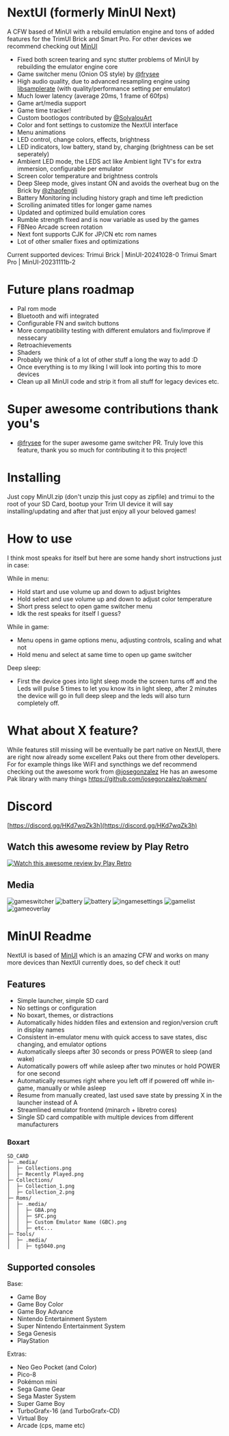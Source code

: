 # NextUI (formerly MinUI Next)

A CFW based of MinUI with a rebuild emulation engine and tons of added features for the TrimUI Brick and Smart Pro. For other devices we recommend checking out [MinUI](https://github.com/shauninman/MinUI)

- Fixed both screen tearing and sync stutter problems of MinUI by rebuilding the emulator engine core
- Game switcher menu (Onion OS style) by [@frysee](https://github.com/frysee)
- High audio quality, due to advanced resampling engine using [libsamplerate](https://github.com/libsndfile/libsamplerate) (with quality/performance setting per emulator)
- Much lower latency (average 20ms, 1 frame of 60fps)
- Game art/media support
- Game time tracker!
- Custom bootlogos contributed by [@SolvalouArt](https://bsky.app/profile/solvalouart.bsky.social)
- Color and font settings to customize the NextUI interface
- Menu animations
- LED control, change colors, effects, brightness
- LED indicators, low battery, stand by, charging (brightness can be set seperately)
- Ambient LED mode, the LEDS act like Ambient light TV's for extra immersion, configurable per emulator
- Screen color temperature and brightness controls
- Deep Sleep mode, gives instant ON and avoids the overheat bug on the Brick by [@zhaofengli](https://github.com/zhaofengli)
- Battery Monitoring including history graph and time left prediction
- Scrolling animated titles for longer game names
- Updated and optimized build emulation cores
- Rumble strength fixed and is now variable as used by the games
- FBNeo Arcade screen rotation
- Next font supports CJK for JP/CN etc rom names
- Lot of other smaller fixes and optimizations

Current supported devices:
Trimui Brick | MinUI-20241028-0
Trimui Smart Pro | MinUI-20231111b-2

# Future plans roadmap

- Pal rom mode
- Bluetooth and wifi integrated
- Configurable FN and switch buttons
- More compatibility testing with different emulators and fix/improve if nessecary
- Retroachievements
- Shaders
- Probably we think of a lot of other stuff a long the way to add :D
- Once everything is to my liking I will look into porting this to more devices
- Clean up all MinUI code and strip it from all stuff for legacy devices etc.

# Super awesome contributions thank you's

- [@frysee](https://github.com/frysee) for the super awesome game switcher PR. Truly love this feature, thank you so much for contributing it to this project!
  
# Installing

Just copy MinUI.zip (don't unzip this just copy as zipfile) and trimui to the root of your SD Card, bootup your Trim UI device it will say installing/updating and after that just enjoy all your beloved games!

# How to use

I think most speaks for itself but here are some handy short instructions just in case:

While in menu:

- Hold start and use volume up and down to adjust brightes
- Hold select and use volume up and down to adjust color temperature
- Short press select to open game switcher menu
- Idk the rest speaks for itself I guess?

While in game:

- Menu opens in game options menu, adjusting controls, scaling and what not
- Hold menu and select at same time to open up game switcher

Deep sleep:

- First the device goes into light sleep mode the screen turns off and the Leds will pulse 5 times to let you know its in light sleep, after 2 minutes the device will go in full deep sleep and the leds will also turn completely off.

# What about X feature?

While features still missing will be eventually be part native on NextUI, there are right now already some excellent Paks out there from other developers. For for example things like WiFI and syncthings we def recommend checking out the awesome work from [@josegonzalez](https://github.com/josegonzalez) He has an awesome Pak library with many things
<https://github.com/josegonzalez/pakman/>

# Discord

[https://discord.gg/HKd7wqZk3h](https://discord.gg/HKd7wqZk3h)

## Watch this awesome review by Play Retro

[![Watch this awesome review by Play Retro](https://img.youtube.com/vi/m_7ObMHAFK4/maxresdefault.jpg)](https://www.youtube.com/watch?v=m_7ObMHAFK4)

## Media

![gameswitcher](https://github.com/user-attachments/assets/4c71dc26-d071-48cf-836e-83bd9a248a32)
![battery](https://github.com/user-attachments/assets/5f8a6f85-7bb7-41b0-95ab-468229a7f443)
![battery](https://github.com/user-attachments/assets/9e7c14b3-757d-4e01-b381-71897e6dc4e2)
![ingamesettings](https://github.com/user-attachments/assets/73fbed30-7aaa-420b-bb53-74dd50160434)
![gamelist](https://github.com/user-attachments/assets/ed0d2552-04c1-40a3-9eb2-14406e83b09a)
![gameoverlay](https://github.com/user-attachments/assets/a7c99784-fa48-4d3e-a64b-28e7149d929a)

# MinUI Readme

NextUI is based of [MinUI](https://github.com/shauninman/MinUI) which is an amazing CFW and works on many more devices than NextUI currently does, so def check it out!

## Features

- Simple launcher, simple SD card
- No settings or configuration
- No boxart, themes, or distractions
- Automatically hides hidden files
  and extension and region/version
  cruft in display names
- Consistent in-emulator menu with
  quick access to save states, disc
  changing, and emulator options
- Automatically sleeps after 30 seconds
  or press POWER to sleep (and wake)
- Automatically powers off while asleep
  after two minutes or hold POWER for
  one second
- Automatically resumes right where
  you left off if powered off while
  in-game, manually or while asleep
- Resume from manually created, last
  used save state by pressing X in
  the launcher instead of A
- Streamlined emulator frontend
  (minarch + libretro cores)
- Single SD card compatible with
  multiple devices from different
  manufacturers

### Boxart

```
SD_CARD
├─ .media/
│  ├─ Collections.png
│  ├─ Recently Played.png
├─ Collections/
│  ├─ Collection_1.png
│  ├─ Collection_2.png
├─ Roms/
│  ├─ .media/
│  │  ├─ GBA.png
│  │  ├─ SFC.png
│  │  ├─ Custom Emulator Name (GBC).png
│  │  ├─ etc...
├─ Tools/
│  ├─ .media/
│  │  ├─ tg5040.png
```

## Supported consoles

Base:

- Game Boy
- Game Boy Color
- Game Boy Advance
- Nintendo Entertainment System
- Super Nintendo Entertainment System
- Sega Genesis
- PlayStation

Extras:

- Neo Geo Pocket (and Color)
- Pico-8
- Pokémon mini
- Sega Game Gear
- Sega Master System
- Super Game Boy
- TurboGrafx-16 (and TurboGrafx-CD)
- Virtual Boy
- Arcade (cps, mame etc)
